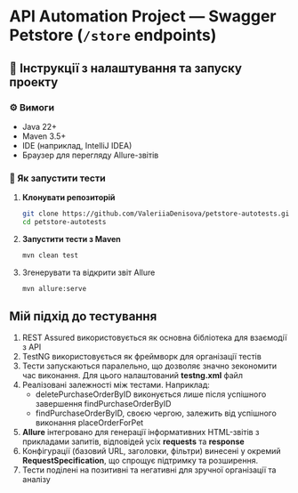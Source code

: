 # API Automation Project — Swagger Petstore (`/store` endpoints)

## 🔧 Інструкції з налаштування та запуску проекту

### ⚙️ Вимоги
- Java 22+
- Maven 3.5+
- IDE (наприклад, IntelliJ IDEA)
- Браузер для перегляду Allure-звітів

### 🚀 Як запустити тести

1. **Клонувати репозиторій**
   ```bash
   git clone https://github.com/ValeriiaDenisova/petstore-autotests.git
   cd petstore-autotests
   
2. **Запустити тести з Maven**
    ```bash
   mvn clean test

3. Згенерувати та відкрити звіт Allure
   ```bash
   mvn allure:serve

## Мій підхід до тестування

1. REST Assured використовується як основна бібліотека для взаємодії з API
2. TestNG використовується як фреймворк для організації тестів
3. Тести запускаються паралельно, що дозволяє значно зекономити час виконання. Для цього налаштований **testng.xml** файл
4. Реалізовані залежності між тестами. Наприклад:
   - deletePurchaseOrderByID виконується лише після успішного завершення findPurchaseOrderByID
   - findPurchaseOrderByID, своєю чергою, залежить від успішного виконання placeOrderForPet
5. **Allure** інтегровано для генерації інформативних HTML-звітів з прикладами запитів, відповідей усіх **requests** та **response**
6. Конфігурації (базовий URL, заголовки, фільтри) винесені у окремий **RequestSpecification**, що спрощує підтримку та розширення.
7. Тести поділені на позитивні та негативні для зручної організації та аналізу

